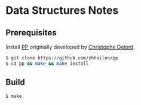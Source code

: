 # Data Structures Notes

## Prerequisites

Install [PP](https://github.com/zhhailon/pp) originally developed by [Christophe Delord](http://cdsoft.fr/pp).

```bash
$ git clone https://github.com/zhhailon/pp
$ cd pp && make && make install
```

## Build

```bash
$ make
```
